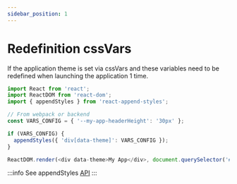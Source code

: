 ```yaml
---
sidebar_position: 1
---
```


# Redefinition cssVars

If the application theme is set via cssVars and these variables need to be redefined when launching the application 1 time.

```typescript jsx
import React from 'react';
import ReactDOM from 'react-dom';
import { appendStyles } from 'react-append-styles';

// From webpack or backend
const VARS_CONFIG = { '--my-app-headerHeight': '30px' };

if (VARS_CONFIG) {
  appendStyles({ 'div[data-theme]': VARS_CONFIG });
}

ReactDOM.render(<div data-theme>My App</div>, document.querySelector('#root'));
```

:::info
See appendStyles [API](../../../api/advanced#appendstyles)
:::
